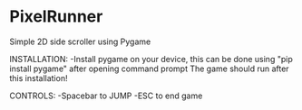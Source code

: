 # PixelRunner
Simple 2D side scroller using Pygame

INSTALLATION:
  -Install pygame on your device, this can be done using "pip install pygame" after opening command prompt
  The game should run after this installation!

CONTROLS:
  -Spacebar to JUMP
  -ESC to end game
